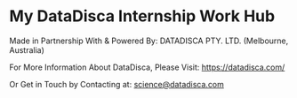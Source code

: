 # My DataDisca Internship Work Hub

Made in Partnership With & Powered By: DATADISCA PTY. LTD. (Melbourne, Australia)

For More Information About DataDisca, Please Visit: https://datadisca.com/

Or Get in Touch by Contacting at: science@datadisca.com


